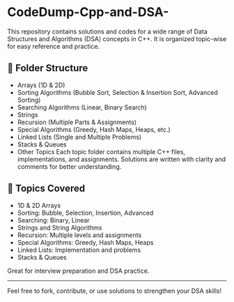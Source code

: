 # CodeDump-Cpp-and-DSA-
This repository contains solutions and codes for a wide range of Data Structures and Algorithms (DSA) concepts in C++. It is organized topic-wise for easy reference and practice.

## 📁 Folder Structure

- Arrays (1D & 2D)
- Sorting Algorithms (Bubble Sort, Selection & Insertion Sort, Advanced Sorting)
- Searching Algorithms (Linear, Binary Search)
- Strings
- Recursion (Multiple Parts & Assignments)
- Special Algorithms (Greedy, Hash Maps, Heaps, etc.)
- Linked Lists (Single and Multiple Problems)
- Stacks & Queues
- Other Topics
Each topic folder contains multiple C++ files, implementations, and assignments. Solutions are written with clarity and comments for better understanding.

## 🧩 Topics Covered

- 1D & 2D Arrays
- Sorting: Bubble, Selection, Insertion, Advanced
- Searching: Binary, Linear
- Strings and String Algorithms
- Recursion: Multiple levels and assignments
- Special Algorithms: Greedy, Hash Maps, Heaps
- Linked Lists: Implementation and problems
- Stacks & Queues

Great for interview preparation and DSA practice.

---

Feel free to fork, contribute, or use solutions to strengthen your DSA skills!

